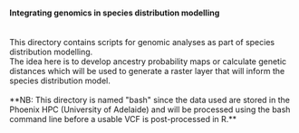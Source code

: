 #### Integrating genomics in species distribution modelling
<br>
This directory contains scripts for genomic analyses as part of species distribution modelling.<br>
The idea here is to develop ancestry probability maps or calculate genetic distances which will be used to generate a raster layer that will inform the species distribution model.<br>
<br>
**NB: This directory is named "bash" since the data used are stored in the Phoenix HPC (University of Adelaide) and will be processed using the bash command line before a usable VCF is post-processed in R.**